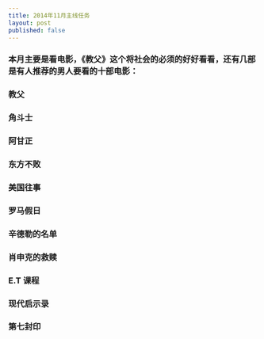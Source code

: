 ```yaml
---
title: 2014年11月主线任务
layout: post
published: false
---
```

### 本月主要是看电影，《教父》这个将社会的必须的好好看看，还有几部是有人推荐的男人要看的十部电影：
### 教父
### 角斗士
### 阿甘正
### 东方不败
### 美国往事
### 罗马假日
### 辛德勒的名单
### 肖申克的救赎
### E.T 课程
### 现代启示录
### 第七封印
